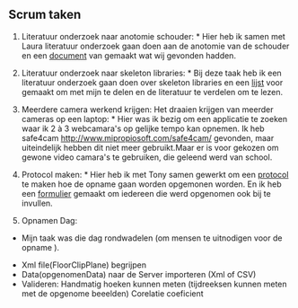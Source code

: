 ## Scrum taken

  1. Literatuur onderzoek naar anotomie schouder:
    * Hier heb ik samen met Laura literatuur onderzoek gaan doen aan de anotomie van de schouder en een [document](anatomieSchouder.docx) van gemaakt wat wij gevonden hadden. 
    
  2.  Literatuur onderzoek naar skeleton libraries:
    * Bij deze taak heb ik een literatuur onderzoek gaan doen over skeleton libraries en een [lijst](LiteratuurLijst.xlsx) voor gemaakt om met mijn te delen en de literatuur te verdelen om te lezen.
    
  3.  Meerdere camera werkend krijgen: Het draaien krijgen van meerder cameras op een laptop:
    * Hier was ik bezig om een applicatie te zoeken waar ik 2 à 3 webcamara's op gelijke tempo kan opnemen. Ik heb safe4cam http://www.mipropiosoft.com/safe4cam/ gevonden, maar uiteindelijk hebben dit niet meer gebruikt.Maar er is voor gekozen om gewone video camara's te gebruiken, die geleend werd van school.
    
  4. Protocol maken:
    * Hier heb ik met Tony samen gewerkt om een [protocol](ProtocolOpname.docx) te maken hoe de opname gaan worden opgemonen worden. En ik heb een [formulier](SteekproefFormulier.docx) gemaakt om iedereen die werd opgenomen ook bij te invullen.
  
  5. Opnamen Dag:
   * Mijn taak was die dag rondwadelen (om mensen te uitnodigen voor de opname ).
   
 
  - Xml file(FloorClipPlane) begrijpen
  - Data(opgenomenData) naar de Server importeren (Xml of CSV)
  - Valideren:
    Handmatig hoeken kunnen meten (tijdreeksen kunnen meten met de opgenome beeelden)
    Corelatie coeficient
    
 

